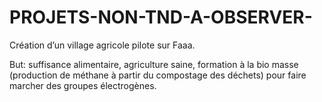 # PROJETS-NON-TND-A-OBSERVER-
Création d’un village agricole pilote sur Faaa. 

But: suffisance alimentaire, agriculture saine, formation à la bio masse (production de méthane à partir du compostage des déchets) pour faire marcher des groupes électrogènes.
